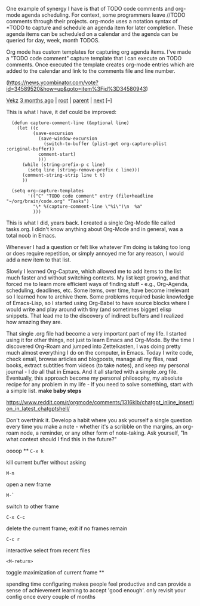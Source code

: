 One example of synergy I have is that of TODO code comments and org-mode agenda scheduling. For context, some programmers leave //TODO comments through their projects. org-mode uses a notation syntax of *TODO to capture and schedule an agenda item for later completion. These agenda items can be scheduled on a calendar and the agenda can be queried for day, week, month TODOS.

Org mode has custom templates for capturing org agenda items. I've made a "TODO code comment" capture template that I can execute on TODO comments. Once executed the template creates org-mode entries which are added to the calendar and link to the comments file and line number.

(https://news.ycombinator.com/vote?id=34589520&how=up&goto=item%3Fid%3D34580943)

[Vekz](https://news.ycombinator.com/user?id=Vekz) [3 months ago](https://news.ycombinator.com/item?id=34589520) | [root](https://news.ycombinator.com/item?id=34580943#34589051) | [parent](https://news.ycombinator.com/item?id=34580943#34589104) | [next](https://news.ycombinator.com/item?id=34580943#34592771) [–]

  

This is what I have, it def could be improved:

```
  (defun capture-comment-line (&optional line)
    (let ((c
          (save-excursion
            (save-window-excursion
              (switch-to-buffer (plist-get org-capture-plist :original-buffer))
            comment-start)
            )))
      (while (string-prefix-p c line)
        (setq line (string-remove-prefix c line)))
      (comment-string-strip line t t)
      ))

  (setq org-capture-templates
        '(("C" "TODO code comment" entry (file+headline "~/org/brain/code.org" "Tasks")
          "\* %(capture-comment-line \"%i\")\n  %a"
          )))
```


This is what I did, years back. I created a single Org-Mode file called tasks.org. I didn't know anything about Org-Mode and in general, was a total noob in Emacs.

Whenever I had a question or felt like whatever I'm doing is taking too long or does require repetition, or simply annoyed me for any reason, I would add a new item to that list.

Slowly I learned Org-Capture, which allowed me to add items to the list much faster and without switching contexts. My list kept growing, and that forced me to learn more efficient ways of finding stuff - e.g., Org-Agenda, scheduling, deadlines, etc.
Some items, over time, have become irrelevant so I learned how to archive them. Some problems required basic knowledge of Emacs-Lisp, so I started using Org-Babel to have source blocks where I would write and play around with tiny (and sometimes bigger) elisp snippets. That lead me to the discovery of indirect buffers and I realized how amazing they are.

That single .org file had become a very important part of my life. I started using it for other things, not just to learn Emacs and Org-Mode. By the time I discovered Org-Roam and jumped into Zettelkasten, I was doing pretty much almost everything I do on the computer, in Emacs. Today I write code, check email, browse articles and blogposts, manage all my files, read books, extract subtitles from videos (to take notes), and keep my personal journal - I do all that in Emacs. And it all started with a simple .org file.
Eventually, this approach become my personal philosophy, my absolute recipe for any problem in my life - If you need to solve something, start with a simple list.
**make baby steps**

https://www.reddit.com/r/orgmode/comments/1316klb/chatgpt_inline_insertion_in_latest_chatgptshell/

Don't overthink it. Develop a habit where you ask yourself a single question every time you make a note - whether it's a scribble on the margins, an org-roam node, a reminder, or any other form of note-taking. Ask yourself, "In what context should I find this in the future?"

oooop
**
`C-x k`

kill current buffer without asking

`M-n`

open a new frame

`` M-` ``

switch to other frame

`C-x C-c`

delete the current frame; exit if no frames remain

`C-c r`

interactive select from recent files

`<M-return>`

toggle maximization of current frame
**

spending time configuring makes people feel productive and can provide a sense of achievement
learning to accept 'good enough'. only revisit your config once every couple of months
